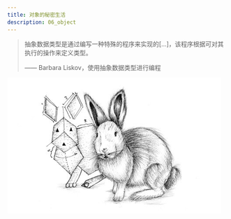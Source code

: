 ```yaml
---
title: 对象的秘密生活
description: 06_object
---
```


> 抽象数据类型是通过编写一种特殊的程序来实现的[...]，该程序根据可对其执行的操作来定义类型。
>
> —— Barbara Liskov，使用抽象数据类型进行编程

![chapter_picture_06.jpg](./chapter_picture_6.jpg)
